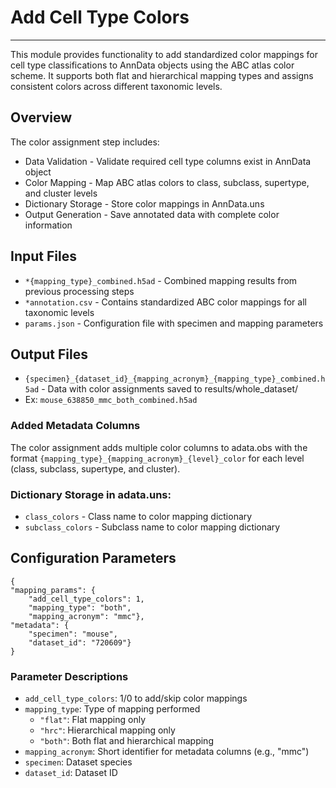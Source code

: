 # Add Cell Type Colors
---
This module provides functionality to add standardized color mappings for cell type classifications to AnnData objects using the ABC atlas color scheme. It supports both flat and hierarchical mapping types and assigns consistent colors across different taxonomic levels.

## Overview
The color assignment step includes:

- Data Validation - Validate required cell type columns exist in AnnData object
- Color Mapping - Map ABC atlas colors to class, subclass, supertype, and cluster levels
- Dictionary Storage - Store color mappings in AnnData.uns
- Output Generation - Save annotated data with complete color information

## Input Files

- `*{mapping_type}_combined.h5ad` - Combined mapping results from previous processing steps 
- `*annotation.csv` - Contains standardized ABC color mappings for all taxonomic levels
- `params.json` - Configuration file with specimen and mapping parameters
  
## Output Files

- `{specimen}_{dataset_id}_{mapping_acronym}_{mapping_type}_combined.h5ad` - Data with color assignments saved to results/whole_dataset/
- Ex: `mouse_638850_mmc_both_combined.h5ad`
  
### Added Metadata Columns
The color assignment adds multiple color columns to adata.obs with the format `{mapping_type}_{mapping_acronym}_{level}_color` for each level (class, subclass, supertype, and cluster).

### Dictionary Storage in adata.uns:

- `class_colors` - Class name to color mapping dictionary
- `subclass_colors` - Subclass name to color mapping dictionary

## Configuration Parameters

    {
    "mapping_params": {
        "add_cell_type_colors": 1,
        "mapping_type": "both",
        "mapping_acronym": "mmc"},
    "metadata": {
        "specimen": "mouse",
        "dataset_id": "720609"}
    }
    
### Parameter Descriptions

- `add_cell_type_colors`: 1/0 to add/skip color mappings
- `mapping_type`: Type of mapping performed
  - `"flat"`: Flat mapping only
  - `"hrc"`: Hierarchical mapping only 
  - `"both"`: Both flat and hierarchical mapping
- `mapping_acronym`: Short identifier for metadata columns (e.g., "mmc")
- `specimen`: Dataset species
- `dataset_id`: Dataset ID


